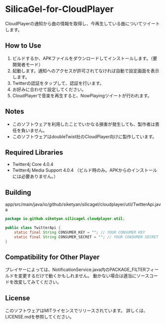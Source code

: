 # SilicaGel-for-CloudPlayer
CloudPlayerの通知から曲の情報を取得し、今再生している曲についてツイートします。

## How to Use
1. ビルドするか、APKファイルをダウンロードしてインストールします。（要開発者モード）
2. 起動します。通知へのアクセスが許可されてなければ自動で設定画面を表示します。
3. Twitterの認証をタップして、認証を行います。
4. お好みに合わせて設定してください。
5. CloudPlayerで音楽を再生すると、NowPlayingツイートが行われます。

## Notes
- このソフトウェアを利用したことでいかなる損害が発生しても、製作者は責任を負いません。
- このソフトウェアはdoubleTwist社のCloudPlayer向けに製作しています。

## Required Libraries
- Twitter4j Core 4.0.4
- Twitter4j Media Support 4.0.4
（ビルド時のみ。APKからのインストールには必要ありません。）

## Building
app/src/main/java/io/github/siketyan/silicagel/cloudplayer/util/TwitterApi.java
```java
package io.github.siketyan.silicagel.cloudplayer.util;

public class TwitterApi {
    static final String CONSUMER_KEY = ""; // YOUR CONSUMER KEY
    static final String CONSUMER_SECRET = ""; // YOUR CONSUMER SECRET
}
```

## Compatibility for Other Player
プレイヤーによっては、NotificationService.java内のPACKAGE_FILTERフィールドを変更するだけで動くかもしれません。
動かない場合は適当にソースコードを改変してみてください。

## License
このソフトウェアはMITライセンスでリリースされています。
詳しくは、LICENSE.mdを参照してください。
